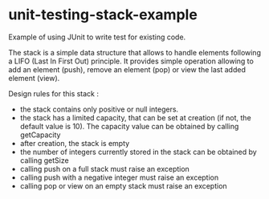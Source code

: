 unit-testing-stack-example
==========================

Example of using JUnit to write test for existing code.

The stack is a simple data structure that allows to handle elements following a LIFO (Last In First Out) principle.
It provides simple operation allowing to add an element (push), remove an element (pop) or view the last added element (view).
 
Design rules for this stack :

- the stack contains only positive or null integers.
- the stack has a limited capacity, that can be set at creation (if not, the default value is 10). The capacity value can be obtained by calling getCapacity
- after creation, the stack is empty
- the number of integers currently stored in the stack can be obtained by calling getSize
- calling push on a full stack must raise an exception
- calling push with a negative integer must raise an exception
- calling pop or view on an empty stack must raise an exception

